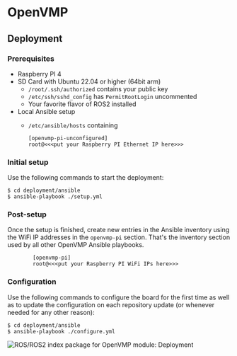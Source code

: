 # OpenVMP

## Deployment

### Prerequisites

- Raspberry PI 4
- SD Card with Ubuntu 22.04 or higher (64bit arm)
    - `/root/.ssh/authorized` contains your public key
    - `/etc/ssh/sshd_config` has `PermitRootLogin` uncommented
    - Your favorite flavor of ROS2 installed
- Local Ansible setup
    - `/etc/ansible/hosts` containing

        ```
        [openvmp-pi-unconfigured]
        root@<<<put your Raspberry PI Ethernet IP here>>>
        ```


### Initial setup

Use the following commands to start the deployment:

```
$ cd deployment/ansible
$ ansible-playbook ./setup.yml
```


### Post-setup

Once the setup is finished, 
create new entries in the Ansible inventory using the WiFi IP addresses
in the `openvmp-pi` section.
That's the inventory section used by all other OpenVMP Ansible playbooks.

```
        [openvmp-pi]
        root@<<<put your Raspberry PI WiFi IPs here>>>
```


### Configuration

Use the following commands to configure the board for the first time
as well as to update the configuration on each repository update
(or whenever needed for any other reason):

```
$ cd deployment/ansible
$ ansible-playbook ./configure.yml
```


![ROS/ROS2 index package for OpenVMP module: Deployment](https://www.google-analytics.com/collect?v=1&tid=UA-242596187-2&cid=555&aip=1&t=event&ec=github&ea=md&dp=%2Deployment.md&dt=OpenVMP%20Documentation)